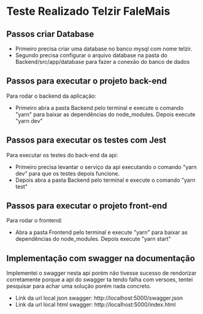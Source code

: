 # Teste Realizado Telzir FaleMais
## Passos criar Database
- Primeiro precisa criar uma database no banco mysql com nome telzir.
- Segundo precisa configurar o arquivo database na pasta do Backend/src/app/database para fazer a conexão do banco de dados

## Passos para executar o projeto back-end

Para rodar o backend da aplicação:
- Primeiro abra a pasta Backend pelo terminal e execute o comando "yarn" para baixar as
dependências do node_modules. Depois execute "yarn dev"

## Passos para executar os testes com Jest

Para executar os testes do back-end da api:

- Primeiro precisa levantar o serviço da api executando o comando "yarn dev"
para que os testes depois funcione. 
- Depois abra a pasta Backend pelo terminal e execute o comando "yarn test"

## Passos para executar o projeto front-end
Para rodar o frontend: 
- Abra a pasta Frontend pelo terminal e execute "yarn" para baixar as
dependências do node_modules. Depois execute "yarn start"

## Implementação com swagger na documentação
Implementei o swagger nesta api porém não tivesse sucesso de rendorizar corretamente porque a api do swagger ta tendo falha com versoes, tentei pesquisar para achar uma solução porém nada concreto.
- Link da url local json swagger: http://localhost:5000/swagger.json
- Link da url local html swagger: http://localhost:5000/index.html
